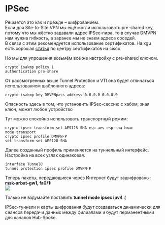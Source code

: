 # IPSec

Решается это как и прежде – шифрованием.  
Если для Site-to-Site VPN мы ещё могли использовать pre-shared key, потому что мы жёстко задавали адрес IPSec-пира, то в случае DMVPN нам нужна гибкость, а заранее мы не знаем адреса соседей.  
В связи с этим рекомендуется использование сертификатов. На xgu есть хорошая [статья](http://xgu.ru/wiki/Центр_сертификатов_на_маршрутизаторе_Cisco) по центру сертификатов на cisco.

Но мы для упрощения возьмём всё же настройку с pre-shared ключом.

```text
crypto isakmp policy 1
authentication pre-share
```

От рассмотренных выше Tunnel Protection и VTI она будет отличаться использованием шаблонного адреса:

```text
crypto isakmp key DMVPNpass address 0.0.0.0 0.0.0.0
```

Опасность здесь в том, что установить IPSec-сессию с хабом, зная ключ, может любое устройство

Тут можно спокойно использовать транспортный режим:

```text
crypto ipsec transform-set AES128-SHA esp-aes esp-sha-hmac
mode transport
crypto ipsec profile DMVPN-P
set transform-set AES128-SHA
```

Далее созданный профиль применяется на туннельный интерфейс. Настройка на всех узлах одинаковая.

```text
interface Tunnel0
tunnel protection ipsec profile DMVPN-P
```

Теперь пакеты, передающиеся через Интернет будут зашифрованы:  
**msk-arbat-gw1, fa0/1:**  
![](https://dan4i4ek.info/src/0_abc08_c40a5b25_XXL.jpg)

Только не вздумайте поставить **tunnel mode ipsec ipv4** :\)

IPSec-туннели и карты шифрования будут создаваться динамически для сеансов передачи данных между филиалами и будут перманентными для каналов Hub-Spoke.

